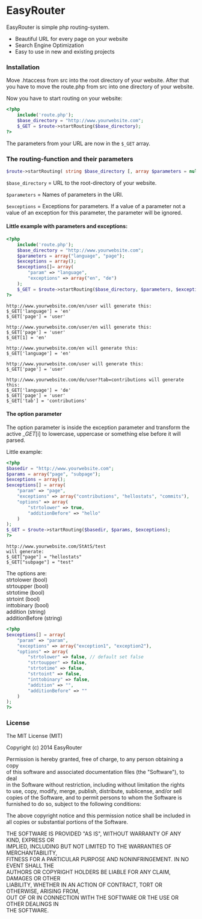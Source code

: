 # EasyRouter

EasyRouter is simple php routing-system.

- Beautiful URL for every page on your website
- Search Engine Optimization
- Easy to use in new and existing projects

### Installation

Move .htaccess from src into the root directory of your website. After that you have to move the route.php from src into one directory of your website.

Now you have to start routing on your website:

```php
<?php
	include('route.php');
    $base_directory = "http://www.yourwebsite.com";
    $_GET = $route->startRouting($base_directory);
?>
```

The parameters from your URL are now in the ```$_GET``` array.

### The routing-function and their parameters

```php
$route->startRouting( string $base_directory [, array $parameters = null [, array $exceptions = null ]] )
```

```$base_directory``` = URL to the root-directory of your website.

```$parameters``` = Names of parameters in the URI.

```$exceptions``` = Exceptions for parameters. If a value of a parameter not a value of an exception for this parameter, the parameter will be ignored.

#### Little example with parameters and exceptions:

```php
<?php
	include('route.php');
    $base_directory = "http://www.yourwebsite.com";
    $parameters = array("language", "page");
    $exceptions = array();
    $exceptions[]= array(
    	"param" => "language",
        "exceptions" => array("en", "de")
    );
    $_GET = $route->startRouting($base_directory, $parameters, $exceptions);
?>
```

```
http://www.yourwebsite.com/en/user will generate this:
$_GET['language'] = 'en'
$_GET['page'] = 'user'

http://www.yourwebsite.com/user/en will generate this:
$_GET['page'] = 'user'
$_GET[1] = 'en'

http://www.yourwebsite.com/en will generate this:
$_GET['language'] = 'en'

http://www.yourwebsite.com/user will generate this:
$_GET['page'] = 'user'

http://www.yourwebsite.com/de/user?tab=contributions will generate this:
$_GET['language'] = 'de'
$_GET['page'] = 'user'
$_GET['tab'] = 'contributions'
```

#### The option parameter

The option parameter is inside the exception parameter and transform the active $\_GET[$i] to lowercase, uppercase or something else before it will parsed.

Little example:

```php
<?php
$basedir = "http://www.yourwebsite.com";
$params = array("page", "subpage");
$exceptions = array();
$exceptions[] = array(
	"param" => "page",
	"exceptions" => array("contributions", "hellostats", "commits"),
	"options" => array(
		"strtolower" => true,
		"additionBefore" => "hello"
	)
);
$_GET = $route->startRouting($basedir, $params, $exceptions);
?>
```

```
http://www.yourwebsite.com/StAtS/test
will generate:
$_GET["page"] = "hellostats"
$_GET["subpage"] = "test"
```

The options are:  
strtolower (bool)  
strtoupper (bool)  
strtotime (bool)  
strtoint (bool)  
inttobinary (bool)  
addition (string)  
additionBefore (string)  

```php
<?php
$exceptions[] = array(
	"param" => "param",
	"exceptions" => array("exception1", "exception2"),
	"options" => array(
		"strtolower" => false, // default set false
		"strtoupper" => false,
		"strtotime" => false,
		"strtoint" => false,
		"inttobinary" => false,
		"addition" => "",
		"additionBefore" => ""
	)
);
?>
```

### License

The MIT License (MIT)

Copyright (c) 2014 EasyRouter

Permission is hereby granted, free of charge, to any person obtaining a copy  
of this software and associated documentation files (the "Software"), to deal  
in the Software without restriction, including without limitation the rights  
to use, copy, modify, merge, publish, distribute, sublicense, and/or sell  
copies of the Software, and to permit persons to whom the Software is  
furnished to do so, subject to the following conditions:

The above copyright notice and this permission notice shall be included in  
all copies or substantial portions of the Software.

THE SOFTWARE IS PROVIDED "AS IS", WITHOUT WARRANTY OF ANY KIND, EXPRESS OR  
IMPLIED, INCLUDING BUT NOT LIMITED TO THE WARRANTIES OF MERCHANTABILITY,  
FITNESS FOR A PARTICULAR PURPOSE AND NONINFRINGEMENT. IN NO EVENT SHALL THE  
AUTHORS OR COPYRIGHT HOLDERS BE LIABLE FOR ANY CLAIM, DAMAGES OR OTHER  
LIABILITY, WHETHER IN AN ACTION OF CONTRACT, TORT OR OTHERWISE, ARISING FROM,  
OUT OF OR IN CONNECTION WITH THE SOFTWARE OR THE USE OR OTHER DEALINGS IN  
THE SOFTWARE.
